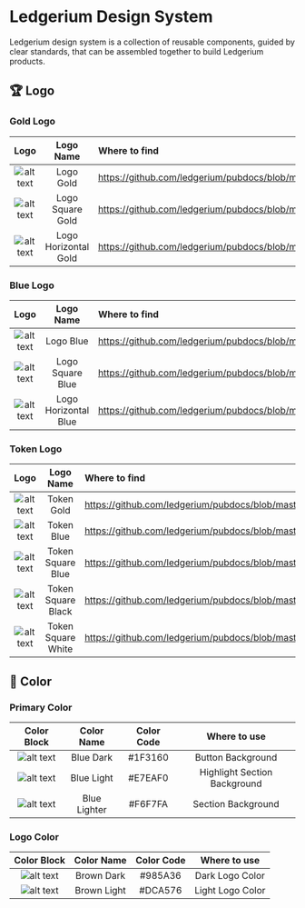 # Ledgerium Design System

Ledgerium design system is a collection of reusable components, guided by clear standards, that can be assembled together to build Ledgerium products.


##


## 🏆 Logo

### Gold Logo

| Logo        | Logo Name           | Where to find  |
| :-------------: |:-------------:|:-------------|
| ![alt text](https://github.com/ledgerium/pubdocs/blob/master/DesignSystemAssets/Ledgerium_logo_gold.svg "#Ledgerium_logo_gold")    | Logo Gold |https://github.com/ledgerium/pubdocs/blob/master/DesignSystemAssets/Ledgerium_logo_gold.svg | 
| ![alt text](https://github.com/ledgerium/pubdocs/blob/master/DesignSystemAssets/Ledgerium_logosquare_gold.svg "#Ledgerium_logosquare_gold")    | Logo Square Gold | https://github.com/ledgerium/pubdocs/blob/master/DesignSystemAssets/Ledgerium_logosquare_gold.svg | 
| ![alt text](https://github.com/ledgerium/pubdocs/blob/master/DesignSystemAssets/Ledgerium_logohorizontal_gold.svg "#Ledgerium_logohorizontal_gold")    | Logo Horizontal Gold | https://github.com/ledgerium/pubdocs/blob/master/DesignSystemAssets/Ledgerium_logohorizontal_gold.svg | 

### Blue Logo

| Logo        | Logo Name           | Where to find  |
| :-------------: |:-------------:|:-------------|
| ![alt text](https://github.com/ledgerium/pubdocs/blob/master/DesignSystemAssets/Ledgerium_logo_blue.svg "#Ledgerium_logo_blue")    | Logo Blue | https://github.com/ledgerium/pubdocs/blob/master/DesignSystemAssets/Ledgerium_logo_blue.svg |
| ![alt text](https://github.com/ledgerium/pubdocs/blob/master/DesignSystemAssets/Ledgerium_logosquare_blue.svg "#Ledgerium_logosquare_blue")    | Logo Square Blue | https://github.com/ledgerium/pubdocs/blob/master/DesignSystemAssets/Ledgerium_logosquare_blue.svg |
| ![alt text](https://github.com/ledgerium/pubdocs/blob/master/DesignSystemAssets/Ledgerium_logohorizontal_blue.svg "#Ledgerium_logohorizontal_blue")    | Logo Horizontal Blue | https://github.com/ledgerium/pubdocs/blob/master/DesignSystemAssets/Ledgerium_logohorizontal_blue.svg |

### Token Logo

| Logo        | Logo Name           | Where to find  |
| :-------------: |:-------------:|:-------------|
| ![alt text](https://github.com/ledgerium/pubdocs/blob/master/DesignSystemAssets/Token/Ledgerium_token_gold.svg "#Ledgerium_token_gold")    | Token Gold | https://github.com/ledgerium/pubdocs/blob/master/DesignSystemAssets/Token/Ledgerium_token_gold.svg |
| ![alt text](https://github.com/ledgerium/pubdocs/blob/master/DesignSystemAssets/Token/Ledgerium_token_blue.svg "#Ledgerium_token_blue")    | Token Blue | https://github.com/ledgerium/pubdocs/blob/master/DesignSystemAssets/Ledgerium_logosquare_blue.svg |
| ![alt text](https://github.com/ledgerium/pubdocs/blob/master/DesignSystemAssets/Token/Ledgerium_token_square_blue.svg "#Ledgerium_token_square_blue")    | Token Square Blue | https://github.com/ledgerium/pubdocs/blob/master/DesignSystemAssets/Ledgerium_logohorizontal_blue.svg |
| ![alt text](https://github.com/ledgerium/pubdocs/blob/master/DesignSystemAssets/Token/Ledgerium_token_square_black.svg "#Ledgerium_token_square_black")    | Token Square Black | https://github.com/ledgerium/pubdocs/blob/master/DesignSystemAssets/Ledgerium_logohorizontal_blue.svg |
| ![alt text](https://github.com/ledgerium/pubdocs/blob/master/DesignSystemAssets/Token/Ledgerium_token_square_white.svg "#Ledgerium_token_square_white")    | Token Square White | https://github.com/ledgerium/pubdocs/blob/master/DesignSystemAssets/Ledgerium_logohorizontal_blue.svg |






## 🌈 Color

### Primary Color

| Color Block        | Color Name           | Color Code  | Where to use  |
| :-------------: |:-------------:|:-----:|:-----:|
| ![alt text](https://github.com/ledgerium/pubdocs/blob/master/DesignSystemAssets/ColorBlock/1F3160.svg "#1F3160")    | Blue Dark | #1F3160 | Button Background |
| ![alt text](https://github.com/ledgerium/pubdocs/blob/master/DesignSystemAssets/ColorBlock/E7EAF0.svg "#E7EAF0")    | Blue Light | #E7EAF0 | Highlight Section Background |
| ![alt text](https://github.com/ledgerium/pubdocs/blob/master/DesignSystemAssets/ColorBlock/F6F7FA.svg "#F6F7FA")    | Blue Lighter | #F6F7FA | Section Background |

### Logo Color

| Color Block        | Color Name           | Color Code  | Where to use  |
| :-------------: |:-------------:|:-----:|:-----:|
| ![alt text](https://github.com/ledgerium/pubdocs/blob/master/DesignSystemAssets/ColorBlock/985A36.svg "#985A36")    | Brown Dark | #985A36 | Dark Logo Color |
| ![alt text](https://github.com/ledgerium/pubdocs/blob/master/DesignSystemAssets/ColorBlock/dca576.svg "#DCA576")    | Brown Light | #DCA576 | Light Logo Color |



